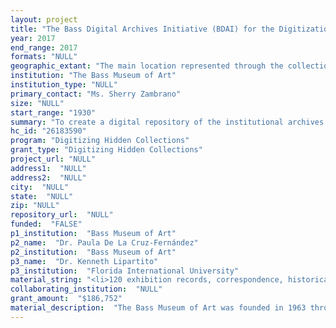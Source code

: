 ```yaml
--- 
layout: project 
title: "The Bass Digital Archives Initiative (BDAI) for the Digitization of the Institutional, Cultural, and Artistic Holdings of the Bass Museum of Art and Expansion of Miami Beach’s Cultural Heritage and Preservation"
year: 2017
end_range: 2017
formats: "NULL"
geographic_extant: "The main location represented through the collection is Miami Beach, Florida, United States. The artists’ provenance represent Ukraine, the city of New York, and Austria."
institution: "The Bass Museum of Art"
institution_type: "NULL"
primary_contact: "Ms. Sherry Zambrano"
size: "NULL"
start_range: "1930"
summary: "To create a digital repository of the institutional archives of The Bass Museum of Art (The Bass) in Miami Beach, Florida. Since 1963 when the museum opened its doors to the public, photographs, works on paper, architectural papers, institutional documents about the museum’s history, and the personal papers of the founders John and Johanna Bass were safely stored in the former Miami Beach Public Library and Art Center. The Bass museum building undergoes a rehabilitation plan since 2015. The museum’s archives are also being rehoused, thus this is the right moment to begin digitization and make the archives fully available to the public. The BDAI will create a free and open to all digital repository, with a collection of approximately 35,000 images in two years, as part of Florida International University’s Digital Collections, dPanther."
hc_id: "26183590"
program: "Digitizing Hidden Collections"
grant_type: "Digitizing Hidden Collections"
project_url: "NULL"
address1:  "NULL"
address2:  "NULL"
city:  "NULL"
state:  "NULL"
zip: "NULL"
repository_url:  "NULL"
funded:  "FALSE"
p1_institution:  "Bass Museum of Art"
p2_name:  "Dr. Paula De La Cruz-Fernández"
p2_institution:  "Bass Museum of Art"
p3_name:  "Dr. Kenneth Lipartito"
p3_institution:  "Florida International University"
material_string: "<li>120 exhibition records, correspondence, historical photographs and documents, audio and video recordings, architectural proposals, scrapbooks, printed material and ephemera.</li>"
collaborating_institution:  "NULL"
grant_amount:  "$186,752"
material_description:  "The Bass Museum of Art was founded in 1963 through the donation of a private collection by John and Johanna Bass to the City of Miami Beach. The museum opened in the former Miami Beach Public Library and Art Center, a 1930s Art Deco building designed by Russell Pancoast, grandson of Miami Beach pioneer John S. Collins. The building itself is representative of Miami Beach architectural history as the first public art exhibition space in South Florida. The Bass Museum was placed on the National Register in 1978. The archives and other institutional documents pertaining to the museum’s history were discovered in art storage during a mass inventory before closing for renovations in 2015. The archives are organized in three different collections. First, the artists’ collection, which includes documents and objects by renowned architects and artists containing photographs, sketches, and renderings of historic landmarks of the Miami Beach’s Art Deco and MiMo districts. Architects Russell Pancoast, Lawrence Murray Dixon, and Morris Lapidus are featured in the collection. The personal papers, photographs, drawings and maquettes of Gustav Bohland, the sculptor of the bas-reliefs and the seagull-gargoyles on the corners of The Bass historic building, are also part of the artists’ collection. Second, the founders’ collection. The John and Johana Bass archives are composed of personal letters, photographs, and newspaper clippings. Third, the Bass History collection, containing mixed documents, objects, and papers from the museum’s institutional past, past exhibitions, curators’ papers, and building renovation proposals."
---
```

